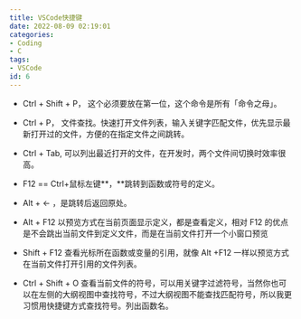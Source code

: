 ```yaml
---
title: VSCode快捷键
date: 2022-08-09 02:19:01
categories:
- Coding
- C
tags:
- VSCode
id: 6
---
```


- Ctrl + Shift + P， 这个必须要放在第一位，这个命令是所有「命令之母」。

- Ctrl + P， 文件查找。快速打开文件列表，输入关键字匹配文件，优先显示最新打开过的文件，方便的在指定文件之间跳转。

<!--more-->

- Ctrl + Tab, 可以列出最近打开的文件，在开发时，两个文件间切换时效率很高。

- F12 == Ctrl+鼠标左键**，**跳转到函数或符号的定义。

- Alt + ← ，是跳转后返回原处。
  
- Alt + F12 以预览方式在当前页面显示定义，都是查看定义，相对 F12 的优点是不会跳出当前文件到定义文件，而是在当前文件打开一个小窗口预览

- Shift + F12 查看光标所在函数或变量的引用，就像 Alt +F12 一样以预览方式在当前文件打开引用的文件列表。

- Ctrl + Shift + O 查看当前文件的符号，可以用关键字过滤符号，当然你也可以在左侧的大纲视图中查找符号，不过大纲视图不能查找匹配符号，所以我更习惯用快捷键方式查找符号。列出函数名。